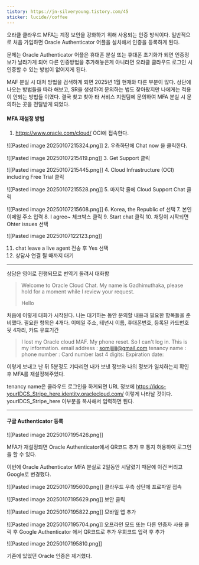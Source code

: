 ```yaml
---
tistory: https://jn-silveryoung.tistory.com/45
sticker: lucide//coffee
---
```


오라클 클라우드 MFA는 계정 보안을 강화하기 위해 사용되는 인증 방식이다.
일반적으로 처음 가입하면 Oracle Authenticator 어플을 설치해서 인증을 등록하게 된다.

문제는 Oracle Authenticator 어플은 휴대폰 분실 또는 휴대폰 초기화가 되면 인증정보가 날라가게 되어 다른 인증방법을 추가해놓은게 아니라면 오라클 클라우드 로그인 시 인증할 수 있는 방법이 없어지게 된다.

MAF 분실 시 대처 방법을 검색하게 되면 2025년 1월 현재와 다른 부분이 많다. 상단에 나오는 방법들을 따라 해보고, SR을 생성하여 문의하는 법도 찾아봤지만 나에게는 적용이 안되는 방법들 이였다.
결국 찾고 찾아 타 서비스 지원팀에 문의하여 MFA 분실 시 문의하는 곳을 전달받게 되었다.


#### MFA 재설정 방법

1. https://www.oracle.com/cloud/ OCI에 접속한다.

![[Pasted image 20250107215324.png]]
2. 우측하단에 Chat now 을 클릭한다.

![[Pasted image 20250107215419.png]]
3. Get Support 클릭

![[Pasted image 20250107215445.png]]
4. Cloud Infrastructure (OCI) including Free Trial 클릭

![[Pasted image 20250107215528.png]]
5. 마지막 줄에 Cloud Support Chat 클릭

![[Pasted image 20250107215608.png]]
6. Korea, the Republic of 선택
7. 본인 이메일 주소 입력
8. I agree~ 체크박스 클릭 
9. Start chat 클릭
10. 채팅이 시작되면 Ohter issues 선택

![[Pasted image 20250107122123.png]]

11. chat leave a live agent 전송 후 Yes 선택
12. 상담사 연결 될 때까지 대기 


---

상담은 영어로 진행되므로 번역기 돌려서 대화함

> Welcome to Oracle Cloud Chat. My name is Gadhimuthaka, please hold for a moment while I review your request.
> 
> Hello

처음에 이렇게 대화가 시작된다. 나는 대기하는 동안 문의할 내용과 필요한 항목들을 준비했다.
필요한 항목은 4개다. 이메일 주소, 테넌시 이름, 휴대폰번호, 등록된 카드번호 뒷 4자리, 카드 유효기간

> I lost my Oracle cloud MAF. 
>  My phone reset. So I can't log in.
>  This is my information.
>  email address : somijjjjj@gmail.com 
>  tenancy name : 
>  phone number : 
>  Card number last 4 digits: 
>  Expiration date: 


이렇게 보내고 난 뒤 5분정도 기다리면
내가 보낸 정보와 나의 정보가 일치하는지 확인 후 MFA를 재설정해주었다.

tenancy name은 클라우드 로그인을 하게되면 URL 정보에 https://idcs-yourIDCS_Stripe_here.identity.oraclecloud.com/ 이렇게 나타날 것이다. yourIDCS_Stripe_here 이부분을 복사해서 입력하면 된다.


---


#### 구글 Authenticator 등록


![[Pasted image 20250107195426.png]]

MFA가 재설정되면 Oracle Authenticator에서 QR코드 추가 후 통지 허용하여 로그인을 할 수 있다.

이번에 Oracle Authenticator MFA 분실로 2일동안 시달렸기 때문에 이건 버리고 Google로 변경했다.


![[Pasted image 20250107195600.png]]
클라우드 우측 상단에 프로파일 접속

![[Pasted image 20250107195629.png]]
보안 클릭

![[Pasted image 20250107195822.png]]
모바일 앱 추가

![[Pasted image 20250107195704.png]]
오프라인 모드 또는 다른 인증자 사용 클릭 후
Google Authenticator 에서 QR코드로 추가
우회코드 입력 후 추가


![[Pasted image 20250107195810.png]]

기존에 있었던 Oracle 인증은 제거했다.




